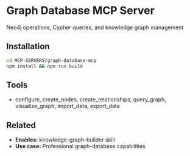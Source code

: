 # Graph Database MCP Server

Neo4j operations, Cypher queries, and knowledge graph management

## Installation

```bash
cd MCP-SERVERS/graph-database-mcp
npm install && npm run build
```

## Tools

- configure, create_nodes, create_relationships, query_graph, visualize_graph, import_data, export_data

## Related

- **Enables:** knowledge-graph-builder skill
- **Use case:** Professional graph-database capabilities
